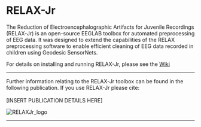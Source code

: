 # RELAX-Jr

The Reduction of Electroencephalographic Artifacts for Juvenile Recordings (RELAX-Jr) is an open-source EEGLAB toolbox for automated preprocessing of EEG data. It was designed to extend the capabilities of the RELAX preprocessing software to enable efficient cleaning of EEG data recorded in children using Geodesic SensorNets.

For details on installing and running RELAX-Jr, please see the [Wiki](https://github.com/aronthill/RELAX-Jr/wiki "RELAX-Jr Wiki") 

---
Further information relating to the RELAX-Jr toolbox can be found in the following publication. If you use RELAX-Jr please cite: <br> <br>
[INSERT PUBLICATION DETAILS HERE]

![RELAXJr_logo](https://github.com/aronthill/RELAX-Jr/assets/31600263/f3a78fdf-4299-4c6b-a2ee-cebb94804f0c)

---
